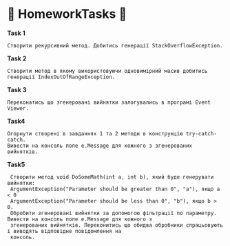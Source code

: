 # :orange_book: HomeworkTasks :orange_book:
**Task 1**

    Створити рекурсивний метод. Добитись генерації StackOverflowException.

**Task 2**

    Створити метод в якому використовуючи одновимірний масив добитись генерації IndexOutOfRangeException.
    
**Task 3** 

    Переконатись що згенеровані вийнятки залогувались в програмі Event Viewer.
    
**Task4**

    Огорнути створені в завданнях 1 та 2 методи в конструкцію try-catch-catch.
    Вивести на консоль поле e.Message для кожного з згенерованих вийнятків.

**Task5**

     Створити метод void DoSomeMath(int a, int b), який буде генерувати вийнятки:
     ArgumentException("Parameter should be greater than 0", "a"), якщо а < 0
     ArgumentException("Parameter should be less than 0", "b"), якщо b > 0.
     Обробити згенеровані вийнятки за допомогою фільтрації по параметру. Вивести на консоль поле e.Message для кожного з
     згенерованих вийнятків. Переконитись що обидва обробники спрацьовують і виводять відповідне повідомлення на
     консоль.
